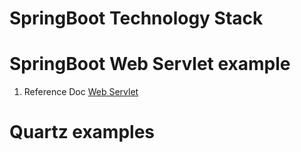 # SpringBoot Technology Stack

# SpringBoot Web Servlet example

1. Reference Doc [Web Servlet](./springboot-web-servlet/README.md)

# Quartz examples

